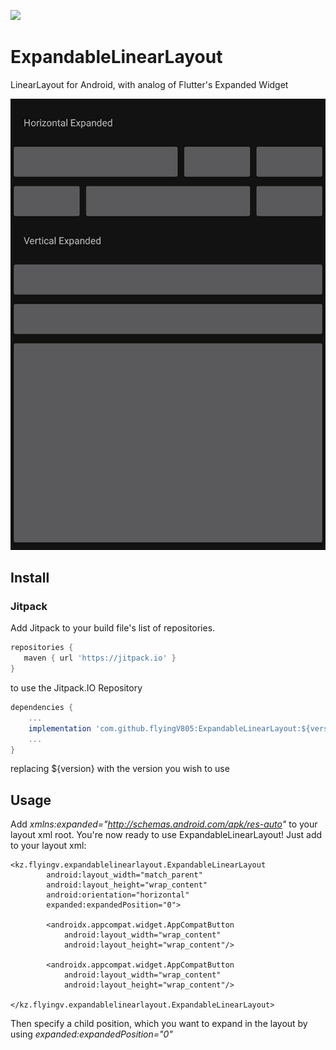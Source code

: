 [![](https://jitpack.io/v/flyingV805/ExpandableLinearLayout.svg)](https://jitpack.io/#flyingV805/ExpandableLinearLayout)

# ExpandableLinearLayout
LinearLayout for Android, with analog of Flutter's Expanded Widget

![Example ExpandableLinearLayout](https://github.com/flyingV805/ExpandableLinearLayout/blob/master/img/example.jpg "ExpandableLinearLayout")

## Install

### Jitpack

Add Jitpack to your build file's list of repositories.

```groovy
repositories {
   maven { url 'https://jitpack.io' }
}
```

to use the Jitpack.IO Repository

```groovy
dependencies {
    ...
    implementation 'com.github.flyingV805:ExpandableLinearLayout:${version}'
    ...
}
```
replacing ${version} with the version you wish to use

## Usage

Add _xmlns:expanded="http://schemas.android.com/apk/res-auto"_ to your layout xml root.
You're now ready to use ExpandableLinearLayout! Just add to your layout xml:

    <kz.flyingv.expandablelinearlayout.ExpandableLinearLayout
            android:layout_width="match_parent"
            android:layout_height="wrap_content"
            android:orientation="horizontal"
            expanded:expandedPosition="0">

            <androidx.appcompat.widget.AppCompatButton
                android:layout_width="wrap_content"
                android:layout_height="wrap_content"/>

            <androidx.appcompat.widget.AppCompatButton
                android:layout_width="wrap_content"
                android:layout_height="wrap_content"/>

    </kz.flyingv.expandablelinearlayout.ExpandableLinearLayout>

Then specify a child position, which you want to expand in the layout by using _expanded:expandedPosition="0"_
